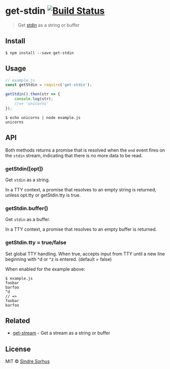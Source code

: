 # get-stdin [![Build Status](https://travis-ci.org/sindresorhus/get-stdin.svg?branch=master)](https://travis-ci.org/sindresorhus/get-stdin)

> Get [stdin](https://nodejs.org/api/process.html#process_process_stdin) as a string or buffer


## Install

```
$ npm install --save get-stdin
```


## Usage

```js
// example.js
const getStdin = require('get-stdin');

getStdin().then(str => {
	console.log(str);
	//=> 'unicorns'
});
```

```
$ echo unicorns | node example.js
unicorns
```


## API

Both methods returns a promise that is resolved when the `end` event fires on the `stdin` stream, indicating that there is no more data to be read.

### getStdin([opt])

Get `stdin` as a string.

In a TTY context, a promise that resolves to an empty string is returned, unless opt.tty or getStdin.tty is true.

### getStdin.buffer()

Get `stdin` as a buffer.

In a TTY context, a promise that resolves to an empty buffer is returned.

### getStdin.tty = true/false

Set global TTY handling.  When true, accepts input from TTY until a new line beginning with ^d or ^z is entered. (default = false)

When enabled for the example above:

``` 
$ example.js
foobar
barfoo
^d
// =>
foobar
barfoo
```

## Related

- [get-stream](https://github.com/sindresorhus/get-stream) - Get a stream as a string or buffer


## License

MIT © [Sindre Sorhus](http://sindresorhus.com)
